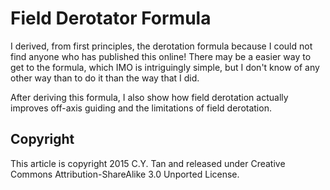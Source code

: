# Field Derotator Formula

I derived, from first principles, the derotation formula because I could
not find anyone who has published this online! There may be a easier
way to get to the formula, which IMO is intriguingly simple, but I
don't know of any other way than to do it than the way that I did.

After deriving this formula, I also show how field derotation actually
improves off-axis guiding and the limitations of field derotation.

## Copyright

This article is copyright 2015 C.Y. Tan and released under Creative Commons
Attribution-ShareAlike 3.0 Unported License.


